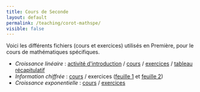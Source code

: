 ```yaml
---
title: Cours de Seconde
layout: default
permalink: /teaching/corot-mathspe/
visible: false
---
```


Voici les différents fichiers (cours et exercices) utilisés en Première, pour le
cours de mathématiques spécifiques.

* *Croissance linéaire* : [activité d'introduction](activite-croissance-lin.pdf) / [cours](cours-croissance-lin.pdf) / [exercices](exo-croissance-lin.pdf) / [tableau récapitulatif](recap-croissance-lin.pdf)
* *Information chiffrée* : [cours](cours-information-chiffree.pdf) / exercices ([feuille 1](exos-information-chiffree1.pdf) et [feuille 2](exos-information-chiffree.pdf))
* *Croissance exponentielle* : [cours](cours-croissance-exponentielle.pdf) /
  [exercices](exos-croissance-exponentielle.pdf)
